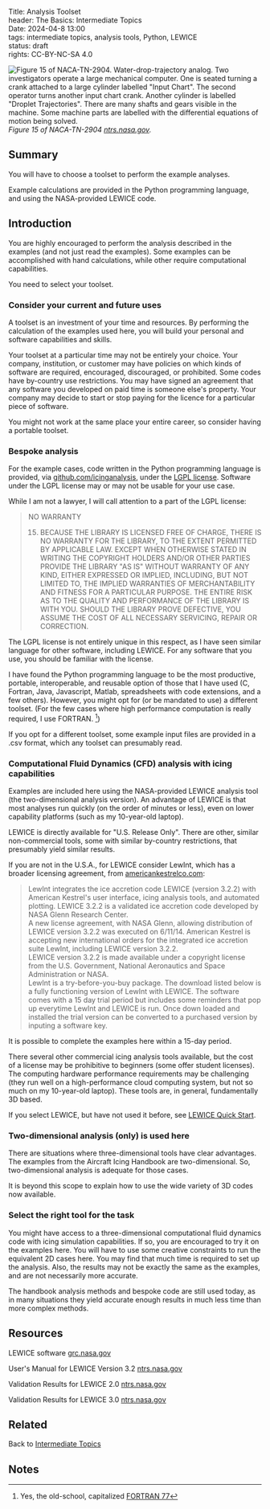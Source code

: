 Title: Analysis Toolset    
header: The Basics: Intermediate Topics  
Date: 2024-04-8 13:00  
tags: intermediate topics, analysis tools, Python, LEWICE   
status: draft  
rights: CC-BY-NC-SA 4.0

![Figure 15 of NACA-TN-2904. Water-drop-trajectory analog.
Two investigators operate a large mechanical computer. 
One is seated turning a crank attached to a large cylinder labelled "Input Chart". 
The second operator turns another input chart crank. 
Another cylinder is labelled "Droplet Trajectories". 
There are many shafts and gears visible in the machine. 
Some machine parts are labelled with the differential equations of motion being solved. 
](/images/naca-tn-2904/Figure15.png)  
_Figure 15 of NACA-TN-2904 [ntrs.nasa.gov](https://ntrs.nasa.gov/citations/19930083606)._  

## Summary  

You will have to choose a toolset to perform the example analyses. 

Example calculations are provided in the Python programming language, 
and using the NASA-provided LEWICE code. 

## Introduction  

You are highly encouraged to perform the analysis described in the examples (and not just read the examples). 
Some examples can be accomplished with hand calculations, while other require computational capabilities. 

You need to select your toolset. 

### Consider your current and future uses  

A toolset is an investment of your time and resources. 
By performing the calculation of the examples used here, 
you will build your personal and software capabilities and skills.  

Your toolset at a particular time may not be entirely your choice. 
Your company, institution, or customer may have policies on which kinds of software are 
required, encouraged, discouraged, or prohibited. 
Some codes have by-country use restrictions. 
You may have signed an agreement that any 
software you developed on paid time is someone else's property. 
Your company may decide to start or stop paying for the licence for a particular piece of software.

You might not work at the same place your entire career, 
so consider having a portable toolset. 

### Bespoke analysis  

For the example cases, 
code written in the Python programming language is provided, via
[github.com/icinganalysis](https://github.com/icinganalysis/icinganalysis.github.io/tree/main/icinganalysis), 
under the [LGPL license](https://raw.githubusercontent.com/icinganalysis/icinganalysis.github.io/main/LICENSE). 
Software under the LGPL license may or may not be usable for your use case.

While I am not a lawyer, I will call attention to a part of the LGPL license:  

>NO WARRANTY
> 
>  15. BECAUSE THE LIBRARY IS LICENSED FREE OF CHARGE, THERE IS NO
WARRANTY FOR THE LIBRARY, TO THE EXTENT PERMITTED BY APPLICABLE LAW.
EXCEPT WHEN OTHERWISE STATED IN WRITING THE COPYRIGHT HOLDERS AND/OR
OTHER PARTIES PROVIDE THE LIBRARY "AS IS" WITHOUT WARRANTY OF ANY
KIND, EITHER EXPRESSED OR IMPLIED, INCLUDING, BUT NOT LIMITED TO, THE
IMPLIED WARRANTIES OF MERCHANTABILITY AND FITNESS FOR A PARTICULAR
PURPOSE.  THE ENTIRE RISK AS TO THE QUALITY AND PERFORMANCE OF THE
LIBRARY IS WITH YOU.  SHOULD THE LIBRARY PROVE DEFECTIVE, YOU ASSUME
THE COST OF ALL NECESSARY SERVICING, REPAIR OR CORRECTION.

The LGPL license is not entirely unique in this respect, 
as I have seen similar language for other software, including LEWICE. 
For any software that you use, you should be familiar with the license. 

I have found the Python programming language to be the most productive, portable, 
interoperable, and reusable option of those that I have used 
(C, Fortran, Java, Javascript, Matlab, spreadsheets with code extensions, and a few others). 
However, you might opt for (or be mandated to use) a different toolset.
(For the few cases where high performance computation is really required, I use FORTRAN. [^1])

If you opt for a different toolset, some example input files are provided in a .csv format, 
which any toolset can presumably read. 

### Computational Fluid Dynamics (CFD) analysis with icing capabilities  

Examples are included here using the NASA-provided LEWICE analysis tool (the two-dimensional analysis version). 
An advantage of LEWICE is that most analyses run quickly (on the order of minutes or less), 
even on lower capability platforms (such as my 10-year-old laptop). 

LEWICE is directly available for "U.S. Release Only". 
There are other, similar non-commercial tools, some with similar by-country restrictions, 
that presumably yield similar results.  

<a name="LewInt">

If you are not in the U.S.A., for LEWICE consider LewInt, which has a broader licensing agreement, 
from [americankestrelco.com](https://americankestrelco.com/LewInt.html):  
>LewInt integrates the ice accretion code LEWICE (version 3.2.2) with American Kestrel's user interface, icing analysis tools, and automated plotting. LEWICE 3.2.2 is a validated ice accretion code developed by NASA Glenn Research Center.  
A new license agreement, with NASA Glenn, allowing distribution of LEWICE version 3.2.2 was executed on 6/11/14. American Kestrel is accepting new international orders for the integrated ice accretion suite LewInt, including LEWICE version 3.2.2.  
LEWICE version 3.2.2 is made available under a copyright license from the U.S. Government, National Aeronautics and Space Administration or NASA.  
LewInt is a try-before-you-buy package. The download listed below is a fully functioning version of LewInt with LEWICE. 
The software comes with a 15 day trial period but includes some reminders that pop up everytime LewInt and LEWICE is run. Once down loaded and installed the trial version can be converted to a purchased version by inputing a software key.  

It is possible to complete the examples here within a 15-day period. 

There several other commercial icing analysis tools available, 
but the cost of a license may be prohibitive to beginners (some offer student licenses). 
The computing hardware performance requirements may be challenging 
(they run well on a high-performance cloud computing system, but not so much on my 10-year-old laptop). 
These tools are, in general, fundamentally 3D based.  

If you select LEWICE, but have not used it before, see [LEWICE Quick Start]({filename}LEWICE%20quickstart.md).  

### Two-dimensional analysis (only) is used here  

There are situations where three-dimensional tools have clear advantages. 
The examples from the Aircraft Icing Handbook are two-dimensional. 
So, two-dimensional analysis is adequate for those cases.  

It is beyond this scope to explain how to use the wide variety of 3D codes now available. 

### Select the right tool for the task  

You might have access to a three-dimensional computational fluid dynamics code 
with icing simulation capabilities. If so, you are encouraged to try it on the examples here. 
You will have to use some creative constraints to run the equivalent 2D cases here. 
You may find that much time is required to set up the analysis. 
Also, the results may not be exactly the same as the examples, and are not necessarily more accurate. 

The handbook analysis methods and bespoke code are still used today, 
as in many situations they yield accurate enough results in much less time than more complex methods.

## Resources  

LEWICE software [grc.nasa.gov](https://www1.grc.nasa.gov/aeronautics/icing/software/)  

User's Manual for LEWICE Version 3.2 [ntrs.nasa.gov](https://ntrs.nasa.gov/citations/20080048307)  

Validation Results for LEWICE 2.0 [ntrs.nasa.gov](https://ntrs.nasa.gov/citations/19990021235)  

Validation Results for LEWICE 3.0 [ntrs.nasa.gov](https://ntrs.nasa.gov/citations/20050160961)  

## Related  

Back to [Intermediate Topics]({filename}intermediate.md#intermediate-topics)  

## Notes

[^1]: Yes, the old-school, capitalized [FORTRAN 77](https://en.wikipedia.org/wiki/Fortran#FORTRAN_77)  
